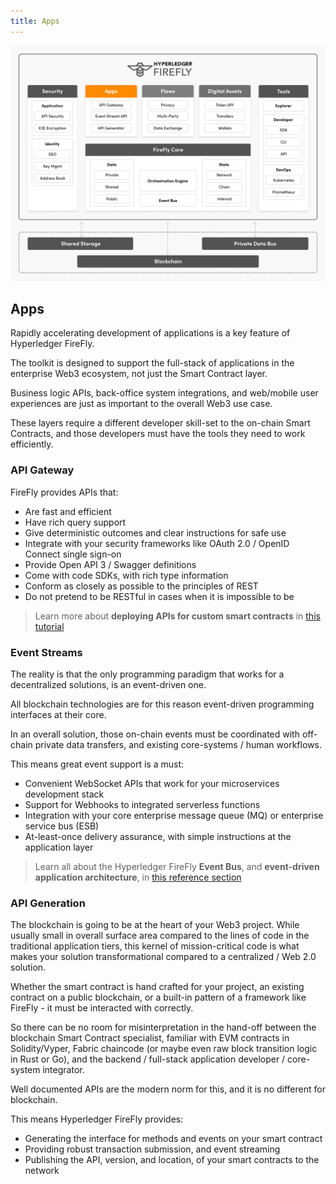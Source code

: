 ```yaml
---
title: Apps
---
```


![Hyperledger FireFly App Features](../../images/firefly_functionality_overview_apps.png)

## Apps

Rapidly accelerating development of applications is a key feature of Hyperledger FireFly.

The toolkit is designed to support the full-stack of applications in the enterprise Web3
ecosystem, not just the Smart Contract layer.

Business logic APIs, back-office system integrations, and web/mobile user experiences are just
as important to the overall Web3 use case.

These layers require a different developer skill-set to the on-chain Smart Contracts, and those
developers must have the tools they need to work efficiently.

### API Gateway

FireFly provides APIs that:

- Are fast and efficient
- Have rich query support
- Give deterministic outcomes and clear instructions for safe use
- Integrate with your security frameworks like OAuth 2.0 / OpenID Connect single sign-on
- Provide Open API 3 / Swagger definitions
- Come with code SDKs, with rich type information
- Conform as closely as possible to the principles of REST
- Do not pretend to be RESTful in cases when it is impossible to be

> Learn more about **deploying APIs for custom smart contracts** in [this tutorial](../../tutorials/custom_contracts/)

### Event Streams

The reality is that the only programming paradigm that works for a decentralized solutions,
is an event-driven one.

All blockchain technologies are for this reason event-driven programming interfaces at their core.

In an overall solution, those on-chain events must be coordinated with off-chain private
data transfers, and existing core-systems / human workflows.

This means great event support is a must:

- Convenient WebSocket APIs that work for your microservices development stack
- Support for Webhooks to integrated serverless functions
- Integration with your core enterprise message queue (MQ) or enterprise service bus (ESB)
- At-least-once delivery assurance, with simple instructions at the application layer

> Learn all about the Hyperledger FireFly **Event Bus**, and **event-driven application architecture**,
> in [this reference section](../../reference/events.md)

### API Generation

The blockchain is going to be at the heart of your Web3 project. While usually small in overall surface
area compared to the lines of code in the traditional application tiers, this kernel of
mission-critical code is what makes your solution transformational compared to a centralized / Web 2.0 solution.

Whether the smart contract is hand crafted for your project, an existing contract on a public blockchain,
or a built-in pattern of a framework like FireFly - it must be interacted with correctly.

So there can be no room for misinterpretation in the hand-off between the blockchain
Smart Contract specialist, familiar with EVM contracts in Solidity/Vyper, Fabric chaincode
(or maybe even raw block transition logic in Rust or Go), and the backend / full-stack
application developer / core-system integrator.

Well documented APIs are the modern norm for this, and it is no different for blockchain.

This means Hyperledger FireFly provides:

- Generating the interface for methods and events on your smart contract
- Providing robust transaction submission, and event streaming
- Publishing the API, version, and location, of your smart contracts to the network
